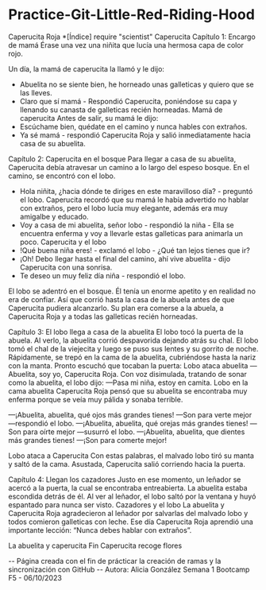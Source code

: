 # Practice-Git-Little-Red-Riding-Hood
Caperucita Roja
*[Índice] require "scientist"
Caperucita
Capítulo 1: Encargo de mamá
Érase una vez una niñita que lucía una hermosa capa de color rojo.

Un día, la mamá de caperucita la llamó y le dijo:
- Abuelita no se siente bien, he horneado unas galleticas y quiero que se las lleves.
- Claro que sí mamá - Respondió Caperucita, poniéndose su capa y llenando su canasta de galleticas recién horneadas.
Mamá de caperucita
Antes de salir, su mamá le dijo:
- Escúchame bien, quédate en el camino y nunca hables con extraños.
- Ya sé mamá - respondió Caperucita Roja y salió inmediatamente hacia casa de su abuelita.

Capítulo 2: Caperucita en el bosque
Para llegar a casa de su abuelita, Caperucita debía atravesar un camino a lo largo del espeso bosque. En el camino, se encontró con el lobo.

- Hola niñita, ¿hacia dónde te diriges en este maravilloso día? - preguntó el lobo.
Caperucita recordó que su mamá le había advertido no hablar con extraños, pero el lobo lucía muy elegante, además era muy amigalbe y educado.
- Voy a casa de mi abuelita, señor lobo - respondió la niña - Ella se encuentra enferma y voy a llevarle estas galleticas para animarla un poco.
Caperucita y el lobo
- !Qué buena niña eres! - exclamó el lobo - ¿Qué tan lejos tienes que ir?
- ¡Oh! Debo llegar hasta el final del camino, ahí vive abuelita - dijo Caperucita con una sonrisa.
- Te deseo un muy feliz día niña - respondió el lobo.

El lobo se adentró en el bosque. Él tenía un enorme apetito y en realidad no era de confiar. Así que corrió hasta la casa de la abuela antes de que Caperucita pudiera alcanzarlo.
Su plan era comerse a la abuela, a Caperucita Roja y a todas las galleticas recién horneadas.


Capítulo 3: El lobo llega a casa de la abuelita
El lobo tocó la puerta de la abuela. Al verlo, la abuelita corrió despavorida dejando atrás su chal. El lobo tomó el chal de la viejecita y luego se puso sus lentes y su gorrito de noche.
Rápidamente, se trepó en la cama de la abuelita, cubriéndose hasta la nariz con la manta. Pronto escuchó que tocaban la puerta:
Lobo ataca abuelita
—Abuelita, soy yo, Caperucita Roja.
Con voz disimulada, tratando de sonar como la abuelita, el lobo dijo:
—Pasa mi niña, estoy en camita.
Lobo en la cama abuelita
Caperucita Roja pensó que su abuelita se encontraba muy enferma porque se veía muy pálida y sonaba terrible.

—¡Abuelita, abuelita, qué ojos más grandes tienes!
—Son para verte mejor —respondió el lobo.
—¡Abuelita, abuelita, qué orejas más grandes tienes!
—Son para oírte mejor —susurró el lobo.
—¡Abuelita, abuelita, que dientes más grandes tienes!
—¡Son para comerte mejor!

Lobo ataca a  Caperucita
Con estas palabras, el malvado lobo tiró su manta y saltó de la cama.
Asustada, Caperucita salió corriendo hacia la puerta.

Capítulo 4: Llegan los cazadores
Justo en ese momento, un leñador se acercó a la puerta, la cual se encontraba entreabierta. La abuelita estaba escondida detrás de él.
Al ver al leñador, el lobo saltó por la ventana y huyó espantado para nunca ser visto.
Cazadores y el lobo
La abuelita y Caperucita Roja agradecieron al leñador por salvarlas del malvado lobo y todos comieron galleticas con leche.
Ese día Caperucita Roja aprendió una importante lección:
“Nunca debes hablar con extraños”.

La abuelita y caperucita
Fin
Caperucita recoge flores

-- Página creada con el fin de prácticar la creación de ramas y la sincronización con GitHub --
Autora: Alicia González
Semana 1 Bootcamp F5 - 06/10/2023

[def]: #índice